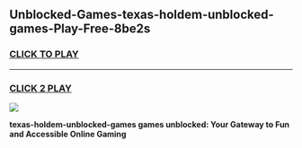 
## Unblocked-Games-texas-holdem-unblocked-games-Play-Free-8be2s
<h3>
<a href="https://premium76.site?title=texas-holdem-unblocked-games&ref=21A">CLICK TO PLAY</a></h3>
<hr>

<h3>
<a href="https://premium76.site?title=texas-holdem-unblocked-games&ref=21A">CLICK 2 PLAY</a>
  
</h3>

<a href="https://premium76.site?title=texas-holdem-unblocked-games&ref=21A"><img src="https://clearcache.store/games.png"></a>


**texas-holdem-unblocked-games games unblocked: Your Gateway to Fun and Accessible Online Gaming**
